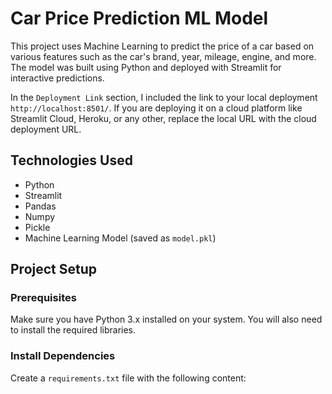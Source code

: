 # Car Price Prediction ML Model

This project uses Machine Learning to predict the price of a car based on various features such as the car's brand, year, mileage, engine, and more. The model was built using Python and deployed with Streamlit for interactive predictions.

In the `Deployment Link` section, I included the link to your local deployment `http://localhost:8501/`. If you are deploying it on a cloud platform like Streamlit Cloud, Heroku, or any other, replace the local URL with the cloud deployment URL.

## Technologies Used

- Python
- Streamlit
- Pandas
- Numpy
- Pickle
- Machine Learning Model (saved as `model.pkl`)

## Project Setup

### Prerequisites

Make sure you have Python 3.x installed on your system. You will also need to install the required libraries.

### Install Dependencies

Create a `requirements.txt` file with the following content:

